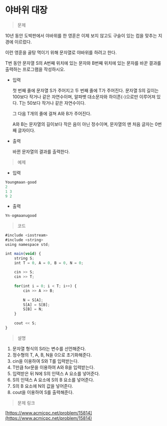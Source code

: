 # 야바위 대장

> 문제
> 

10년 동안 도박판에서 야바위를 한 영훈은 이제 보지 않고도 구슬이 있는 컵을 맞추는 지경에 이르렀다.

이런 영훈을 골탕 먹이기 위해 문자열로 야바위를 하려고 한다.

T번 동안 문자열 S의 A번째 위치에 있는 문자와 B번째 위치에 있는 문자를 바꾼 결과를 출력하는 프로그램을 작성하시오.

- 입력
    
    첫 번째 줄에 문자열 S가 주어지고 두 번째 줄에 T가 주어진다. 문자열 S의 길이는 100보다 작거나 같은 자연수이며, 알파벳 대소문자와 하이픈(-)으로만 이루어져 있다. T는 50보다 작거나 같은 자연수이다.
    
    그 다음 T개의 줄에 걸쳐 A와 B가 주어진다.
    
    A와 B는 문자열의 길이보다 작은 음이 아닌 정수이며, 문자열의 맨 처음 글자는 0번째 글자이다.
    
- 출력
    
    바뀐 문자열의 결과를 출력한다.
    

> 예제
> 
- 입력

```jsx
Youngmaan-good
2
1 3
9 2
```

- 출력

```jsx
Yn-ogmaanugood
```

> 코드
> 

```jsx
#include <iostream>
#include <string>
using namespace std;

int main(void) {
	string S;
	int T = 0, A = 0, B = 0, N = 0;
	
	cin >> S;
	cin >> T;
	
	for(int i = 0; i < T; i++) {
		cin >> A >> B;
		
		N = S[A];
		S[A] = S[B];
		S[B] = N;
	}
	
	cout << S;
}
```

> 설명
> 
1. 문자열 형식의 S라는 변수를 선언해준다.
2. 정수형의 T, A, B, N을 0으로 초기화해준다.
3. cin을 이용하여 S와 T를 입력받는다.
4. T만큼 for문을 이용하여 A와 B을 입력받는다.
5. 입력받은 뒤 N에 S의 인덱스 A 요소를 넣어준다.
6. S의 인덱스 A 요소에 S의 B 요소를 넣어준다.
7. S의 B 요소에 N의 값을 넣어준다.
8. cout을 이용하여 S를 출력해준다.

> 문제 링크
> 

[https://www.acmicpc.net/problem/15814](https://www.acmicpc.net/problem/15814)